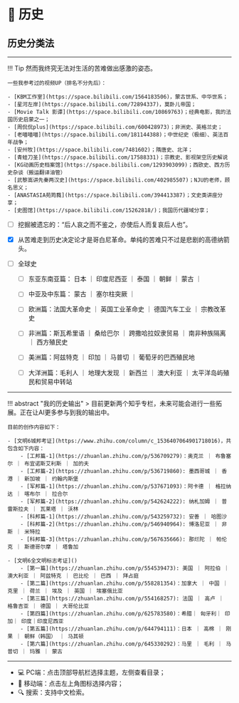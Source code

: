 # 📜 历史


## 历史分类法
----------------------

!!! Tip
    然而我终究无法对生活的苦难做出感激的姿态。

    一些我参考过的视频UP（排名不分先后）：

    - [KBM工作室](https://space.bilibili.com/1564183506)，蒙古世系、中华世系；
    - [星河左岸](https://space.bilibili.com/72894337)，莫卧儿帝国；
    - [Movie Talk 影谭](https://space.bilibili.com/10869763)；经典电影，我的法国历史启蒙之一；
    - [周侃侃plus](https://space.bilibili.com/600428973)；非洲史、英格兰史；
    - [老喵喵喵](https://space.bilibili.com/181144388)；中世纪史（极细）、英法百年战争；
    - [安州牧](https://space.bilibili.com/7481602)；隋唐史、北洋；
    - [青蛙刀圣](https://space.bilibili.com/17588331)；宗教史、影视架空历史解说
    - [KG动画历史档案馆](https://space.bilibili.com/1293903099)；西欧史、西方历史杂谈（搬运翻译油管）
    - [武黎嵩讲先秦两汉史](https://space.bilibili.com/402985507)；NJU的老师，顾名思义；
    - [ANASTASIA苑筠蕤](https://space.bilibili.com/394413387)；文史类讲座分享；
    - [史图馆](https://space.bilibili.com/15262818/)；我国历代疆域分享；


- [ ]  挖掘被遗忘的：“后人哀之而不鉴之，亦使后人而复哀后人也”。
- [x]  从苦难走到历史决定论才是哥白尼革命。单纯的苦难只不过是悲剧的高德纳箭头。

- [ ] 全球史
    - [ ] 东亚东南亚篇： 日本 ｜ 印度尼西亚 ｜ 泰国 ｜ 朝鲜 ｜ 蒙古 ｜
    - [ ] 中亚及中东篇： 蒙古 ｜ 塞尔柱突厥 ｜ 
    - [ ] 欧洲篇：法国大革命史 ｜ 英国工业革命史 ｜ 德国汽车工业 ｜ 宗教改革史
    - [ ] 非洲篇：斯瓦希里语 ｜ 桑给巴尔 ｜ 跨撒哈拉奴隶贸易 ｜ 南非种族隔离 ｜ 西方殖民史 
    - [ ] 美洲篇：阿兹特克 ｜ 印加 ｜ 马普切 ｜ 葡萄牙的巴西殖民地 
    - [ ] 大洋洲篇：毛利人 ｜ 地理大发现 ｜ 新西兰 ｜ 澳大利亚 ｜ 太平洋岛屿殖民和贸易中转站


---------


!!! abstract "我的历史输出"
    > 目前更新两个知乎专栏，未来可能会进行一些拓展。正在让AI更多参与到我的输出中。

    目前的创作内容如下：

    - [文明6城邦考证](https://www.zhihu.com/column/c_1536407064901718016)，共包含如下内容：
        - [工邦篇-1](https://zhuanlan.zhihu.com/p/536709279)：奥克兰 ｜ 布鲁塞尔 ｜ 布宜诺斯艾利斯 ｜ 加的夫
        - [工邦篇-2](https://zhuanlan.zhihu.com/p/536719860): 墨西哥城 ｜ 香港 ｜ 新加坡 ｜ 约翰内斯堡
        - [军邦篇-1](https://zhuanlan.zhihu.com/p/537671093)：阿卡德 ｜ 格拉纳达 ｜ 喀布尔 ｜ 拉合尔
        - [军邦篇-2](https://zhuanlan.zhihu.com/p/542624222): 纳札加姆 ｜ 普雷斯拉夫 ｜ 瓦莱塔 ｜ 沃林
        - [科邦篇-1](https://zhuanlan.zhihu.com/p/543259732): 安善 ｜ 哈图沙
        - [科邦篇-2](https://zhuanlan.zhihu.com/p/546940964): 博洛尼亚 ｜ 非斯 ｜ 米特拉
        - [科邦篇-3](https://zhuanlan.zhihu.com/p/567635666): 那烂陀 ｜ 帕伦克 ｜ 斯德哥尔摩 ｜ 塔鲁加

    - [文明6全文明标志考证]()
        - [第一篇](https://zhuanlan.zhihu.com/p/554539473): 美国 ｜ 阿拉伯 ｜ 澳大利亚 ｜ 阿兹特克 ｜ 巴比伦 ｜ 巴西 ｜ 拜占庭
        - [第二篇](https://zhuanlan.zhihu.com/p/558281354)：加拿大 ｜ 中国 ｜ 克里 ｜ 荷兰 ｜ 埃及 ｜ 英国 ｜ 埃塞俄比亚
        - [第三篇](https://zhuanlan.zhihu.com/p/554168257): 法国 ｜ 高卢 ｜ 格鲁吉亚 ｜ 德国 ｜ 大哥伦比亚
        - [第四篇](https://zhuanlan.zhihu.com/p/625783580)：希腊｜ 匈牙利｜ 印加｜ 印度｜印度尼西亚
        - [第五篇](https://zhuanlan.zhihu.com/p/644794111)：日本 ｜ 高棉 ｜ 刚果 ｜ 朝鲜（韩国） ｜ 马其顿
        - [第六篇](https://zhuanlan.zhihu.com/p/645330292)：马里 ｜ 毛利 ｜ 马普切 ｜ 玛雅 ｜ 蒙古

----------

- 💻 PC端：点击顶部导航栏选择主题，左侧查看目录；
- 📱 移动端：点击左上角图标选择内容；
- 🔍 搜索：支持中文检索。
